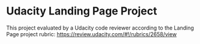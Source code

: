 # Udacity Landing Page Project

This project evaluated by a Udacity code reviewer according to the Landing Page project rubric:
https://review.udacity.com/#!/rubrics/2658/view


